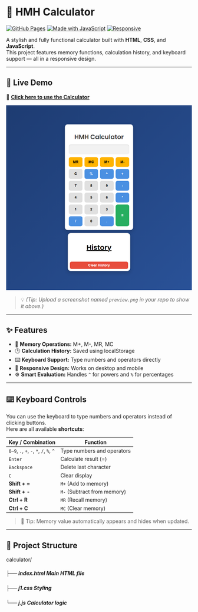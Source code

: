 # 🧮 HMH Calculator

[![GitHub Pages](https://img.shields.io/badge/Deployed-GitHub%20Pages-blue?style=flat-square&logo=github)](https://hmhhbi.github.io/calculator/)
[![Made with JavaScript](https://img.shields.io/badge/Made%20with-JavaScript-yellow?style=flat-square&logo=javascript)](https://developer.mozilla.org/en-US/docs/Web/JavaScript)
[![Responsive](https://img.shields.io/badge/Responsive-Design-success?style=flat-square&logo=css3)](https://hmhhbi.github.io/calculator/)

A stylish and fully functional calculator built with **HTML**, **CSS**, and **JavaScript**.  
This project features memory functions, calculation history, and keyboard support — all in a responsive design.

---

## 🚀 Live Demo
🔗 **[Click here to use the Calculator](https://hmhhbi.github.io/calculator/)**

![Calculator Preview](https://raw.githubusercontent.com/HMHHBI/calculator/main/preview.png)

> 💡 *(Tip: Upload a screenshot named `preview.png` in your repo to show it above.)*

---

## ✨ Features
- 🧠 **Memory Operations:** M+, M-, MR, MC  
- 🕒 **Calculation History:** Saved using localStorage  
- ⌨️ **Keyboard Support:** Type numbers and operators directly  
- 💅 **Responsive Design:** Works on desktop and mobile  
- ⚙️ **Smart Evaluation:** Handles `^` for powers and `%` for percentages  

---

## ⌨️ Keyboard Controls

You can use the keyboard to type numbers and operators instead of clicking buttons.  
Here are all available **shortcuts**:

| Key / Combination | Function |
|-------------------|-----------|
| `0–9`, `.`, `+`, `-`, `*`, `/`, `%`, `^` | Type numbers and operators |
| `Enter` | Calculate result (=) |
| `Backspace` | Delete last character |
| `C` | Clear display |
| **Shift + =** | `M+` (Add to memory) |
| **Shift + -** | `M-` (Subtract from memory) |
| **Ctrl + R** | `MR` (Recall memory) |
| **Ctrl + C** | `MC` (Clear memory) |

> 🧠 Tip: Memory value automatically appears and hides when updated.

---

## 📂 Project Structure
calculator/
##### ├── index.html Main HTML file
##### ├── j1.css Styling
##### └── j.js Calculator logic
